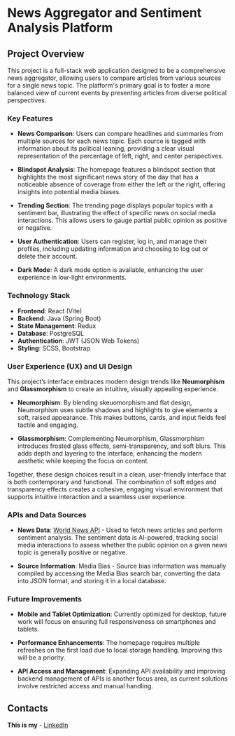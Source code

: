 # **News Aggregator and Sentiment Analysis Platform**

## **Project Overview**

This project is a full-stack web application designed to be a comprehensive news aggregator, allowing users to compare articles from various sources for a single news topic. The platform's primary goal is to foster a more balanced view of current events by presenting articles from diverse political perspectives.

### **Key Features**

- **News Comparison**: Users can compare headlines and summaries from multiple sources for each news topic. Each source is tagged with information about its political leaning, providing a clear visual representation of the percentage of left, right, and center perspectives.
  
- **Blindspot Analysis**: The homepage features a blindspot section that highlights the most significant news story of the day that has a noticeable absence of coverage from either the left or the right, offering insights into potential media biases.

- **Trending Section**: The trending page displays popular topics with a sentiment bar, illustrating the effect of specific news on social media interactions. This allows users to gauge partial public opinion as positive or negative.

- **User Authentication**: Users can register, log in, and manage their profiles, including updating information and choosing to log out or delete their account.

- **Dark Mode**: A dark mode option is available, enhancing the user experience in low-light environments.

### **Technology Stack**

- **Frontend**: React (Vite)
- **Backend**: Java (Spring Boot)
- **State Management**: Redux
- **Database**: PostgreSQL
- **Authentication**: JWT (JSON Web Tokens)
- **Styling**: SCSS, Bootstrap

### **User Experience (UX) and UI Design**

This project’s interface embraces modern design trends like **Neumorphism** and **Glassmorphism** to create an intuitive, visually appealing experience.

- **Neumorphism**: By blending skeuomorphism and flat design, Neumorphism uses subtle shadows and highlights to give elements a soft, raised appearance. This makes buttons, cards, and input fields feel tactile and engaging.

- **Glassmorphism**: Complementing Neumorphism, Glassmorphism introduces frosted glass effects, semi-transparency, and soft blurs. This adds depth and layering to the interface, enhancing the modern aesthetic while keeping the focus on content.

Together, these design choices result in a clean, user-friendly interface that is both contemporary and functional. The combination of soft edges and transparency effects creates a cohesive, engaging visual environment that supports intuitive interaction and a seamless user experience.


### **APIs and Data Sources**

- **News Data**: [World News API](https://worldnewsapi.com) - Used to fetch news articles and perform sentiment analysis. The sentiment data is AI-powered, tracking social media interactions to assess whether the public opinion on a given news topic is generally positive or negative.
  
- **Source Information**: Media Bias - Source bias information was manually compiled by accessing the Media Bias search bar, converting the data into JSON format, and storing it in a local database.

### **Future Improvements**

- **Mobile and Tablet Optimization**: Currently optimized for desktop, future work will focus on ensuring full responsiveness on smartphones and tablets.

- **Performance Enhancements**: The homepage requires multiple refreshes on the first load due to local storage handling. Improving this will be a priority.

- **API Access and Management**: Expanding API availability and improving backend management of APIs is another focus area, as current solutions involve restricted access and manual handling.

## **Contacts**

**This is my** - [LinkedIn](www.linkedin.com/in/emanuele-pezzato-1232a824a)

